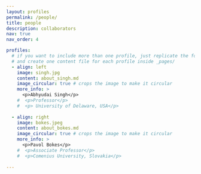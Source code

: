 ```yaml
---
layout: profiles
permalink: /people/
title: people
description: collaborators
nav: true
nav_order: 4

profiles:
  # if you want to include more than one profile, just replicate the following block
  # and create one content file for each profile inside _pages/
  - align: left
    image: singh.jpg
    content: about_singh.md
    image_circular: true # crops the image to make it circular
    more_info: >
      <p>Abhyudai Singh</p>
    #  <p>Professor</p>
    #  <p> University of Delaware, USA</p>
  
  - align: right
    image: bokes.jpeg
    content: about_bokes.md
    image_circular: true # crops the image to make it circular
    more_info: >
      <p>Pavol Bokes</p>
    #  <p>Associate Professor</p>
    #  <p>Comenius University, Slovakia</p>
  
---
```

